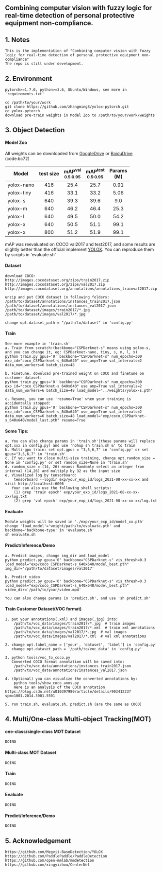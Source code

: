 ## Combining computer vision with fuzzy logic for real-time detection of personal protective equipment non-compliance.

## 1. Notes

    This is the implementation of "Combining computer vision with fuzzy logic for real-time detection of personal protective equipment non-compliance"
    The repo is still under development.

## 2. Environment

    pytorch>=1.7.0, python>=3.6, Ubuntu/Windows, see more in 'requirements.txt'
    
    cd /path/to/your/work
    git clone https://github.com/zhangming8/yolox-pytorch.git
    cd yolox-pytorch
    download pre-train weights in Model Zoo to /path/to/your/work/weights

## 3. Object Detection

#### Model Zoo

All weights can be downloaded
from [GoogleDrive](https://drive.google.com/drive/folders/1qEMLzikH5JwRNRoHpeCa6BJBeSQ6xXCH?usp=sharing)
or [BaiduDrive](https://pan.baidu.com/s/1UsbdnyVwRJhr9Vy1tmJLeQ) (code:bc72)

|Model      |test size  |mAP<sup>val<br>0.5:0.95 |mAP<sup>test<br>0.5:0.95 | Params<br>(M) |
| ------    |:---:      |:---:                   | :---:                   |:---:          |
|yolox-nano |416        |25.4                    |25.7                     |0.91           |
|yolox-tiny |416        |33.1                    |33.2                     |5.06           |
|yolox-s    |640        |39.3                    |39.6                     |9.0            |
|yolox-m    |640        |46.2                    |46.4                     |25.3           |
|yolox-l    |640        |49.5                    |50.0                     |54.2           |
|yolox-x    |640        |50.5                    |51.1                     |99.1           |
|yolox-x    |800        |51.2                    |51.9                     |99.1           |

mAP was reevaluated on COCO val2017 and test2017, and some results are slightly better than the official
implement [YOLOX](https://github.com/Megvii-BaseDetection/YOLOX). You can reproduce them by scripts in 'evaluate.sh'

#### Dataset

    download COCO:
    http://images.cocodataset.org/zips/train2017.zip
    http://images.cocodataset.org/zips/val2017.zip
    http://images.cocodataset.org/annotations/annotations_trainval2017.zip
    
    unzip and put COCO dataset in following folders:
    /path/to/dataset/annotations/instances_train2017.json
    /path/to/dataset/annotations/instances_val2017.json
    /path/to/dataset/images/train2017/*.jpg
    /path/to/dataset/images/val2017/*.jpg
    
    change opt.dataset_path = "/path/to/dataset" in 'config.py'

#### Train

    See more example in 'train.sh'
    a. Train from scratch:(backbone="CSPDarknet-s" means using yolox-s, and you can change it, eg: CSPDarknet-nano, tiny, s, m, l, x)
    python train.py gpus='0' backbone="CSPDarknet-s" num_epochs=300 exp_id="coco_CSPDarknet-s_640x640" use_amp=True val_intervals=2 data_num_workers=6 batch_size=48
    
    b. Finetune, download pre-trained weight on COCO and finetune on customer dataset:
    python train.py gpus='0' backbone="CSPDarknet-s" num_epochs=300 exp_id="coco_CSPDarknet-s_640x640" use_amp=True val_intervals=2 data_num_workers=6 batch_size=48 load_model="../weights/yolox-s.pth"
    
    c. Resume, you can use 'resume=True' when your training is accidentally stopped:
    python train.py gpus='0' backbone="CSPDarknet-s" num_epochs=300 exp_id="coco_CSPDarknet-s_640x640" use_amp=True val_intervals=2 data_num_workers=6 batch_size=48 load_model="exp/coco_CSPDarknet-s_640x640/model_last.pth" resume=True

#### Some Tips:

    a. You can also change params in 'train.sh'(these params will replace opt.xxx in config.py) and use 'nohup sh train.sh &' to train
    b. Multi-gpu train: set opt.gpus = "3,5,6,7" in 'config.py' or set gpus="3,5,6,7" in 'train.sh'
    c. If you want to close multi-size training, change opt.random_size = None in 'config.py' or set random_size=None in 'train.sh'
    d. random_size = (14, 26) means: Randomly select an integer from interval (14,26) and multiply by 32 as the input size
    e. Visualized log by tensorboard: 
        tensorboard --logdir exp/your_exp_id/logs_2021-08-xx-xx-xx and visit http://localhost:6006
       Your can also use the following shell scripts:
        (1) grep 'train epoch' exp/your_exp_id/logs_2021-08-xx-xx-xx/log.txt
        (2) grep 'val epoch' exp/your_exp_id/logs_2021-08-xx-xx-xx/log.txt

#### Evaluate

    Module weights will be saved in './exp/your_exp_id/model_xx.pth'
    change 'load_model'='weight/path/to/evaluate.pth' and backbone='backbone-type' in 'evaluate.sh'
    sh evaluate.sh

#### Predict/Inference/Demo

    a. Predict images, change img_dir and load_model
    python predict.py gpus='0' backbone="CSPDarknet-s" vis_thresh=0.3 load_model="exp/coco_CSPDarknet-s_640x640/model_best.pth" img_dir='/path/to/dataset/images/val2017'
    
    b. Predict video
    python predict.py gpus='0' backbone="CSPDarknet-s" vis_thresh=0.3 load_model="exp/coco_CSPDarknet-s_640x640/model_best.pth" video_dir='/path/to/your/video.mp4'
    
    You can also change params in 'predict.sh', and use 'sh predict.sh'

#### Train Customer Dataset(VOC format)

    1. put your annotations(.xml) and images(.jpg) into:
        /path/to/voc_data/images/train2017/*.jpg  # train images
        /path/to/voc_data/images/train2017/*.xml  # train xml annotations
        /path/to/voc_data/images/val2017/*.jpg  # val images
        /path/to/voc_data/images/val2017/*.xml  # val xml annotations

    2. change opt.label_name = ['your', 'dataset', 'label'] in 'config.py'
       change opt.dataset_path = '/path/to/voc_data' in 'config.py'

    3. python tools/voc_to_coco.py
       Converted COCO format annotation will be saved into:
        /path/to/voc_data/annotations/instances_train2017.json
        /path/to/voc_data/annotations/instances_val2017.json
    
    4. (Optional) you can visualize the converted annotations by:
        python tools/show_coco_anns.py
        Here is an analysis of the COCO annotation https://blog.csdn.net/u010397980/article/details/90341223?spm=1001.2014.3001.5501
    
    5. run train.sh, evaluate.sh, predict.sh (are the same as COCO)

## 4. Multi/One-class Multi-object Tracking(MOT)

#### one-class/single-class MOT Dataset

    DOING

#### Multi-class MOT Dataset

    DOING

#### Train

    DOING

#### Evaluate

    DOING

#### Predict/Inference/Demo

    DOING

## 5. Acknowledgement

    https://github.com/Megvii-BaseDetection/YOLOX
    https://github.com/PaddlePaddle/PaddleDetection
    https://github.com/open-mmlab/mmdetection
    https://github.com/xingyizhou/CenterNet
